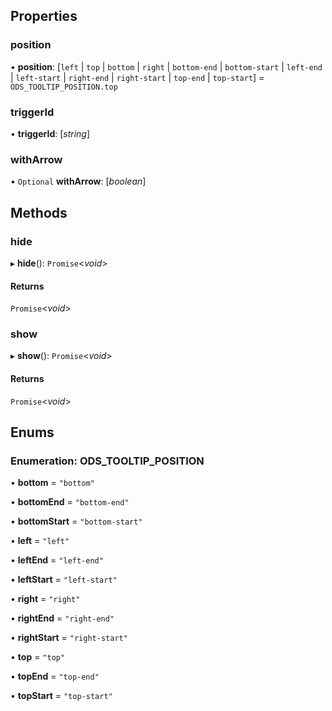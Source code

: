 ## Properties
### position

•  **position**: [`left` | `top` | `bottom` | `right` | `bottom-end` | `bottom-start` | `left-end` | `left-start` | `right-end` | `right-start` | `top-end` | `top-start`] = `ODS_TOOLTIP_POSITION.top`


### triggerId

•  **triggerId**: [_string_] 


### withArrow

• `Optional` **withArrow**: [_boolean_] 


## Methods
### hide

▸ **hide**(): `Promise`<_void_>



#### Returns
`Promise`<_void_>
### show

▸ **show**(): `Promise`<_void_>



#### Returns
`Promise`<_void_>

## Enums
### Enumeration: ODS_TOOLTIP_POSITION

• **bottom** = `"bottom"`

• **bottomEnd** = `"bottom-end"`

• **bottomStart** = `"bottom-start"`

• **left** = `"left"`

• **leftEnd** = `"left-end"`

• **leftStart** = `"left-start"`

• **right** = `"right"`

• **rightEnd** = `"right-end"`

• **rightStart** = `"right-start"`

• **top** = `"top"`

• **topEnd** = `"top-end"`

• **topStart** = `"top-start"`


